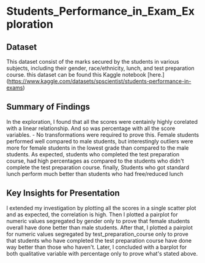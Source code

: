 # Students_Performance_in_Exam_Exploration

## Dataset

This dataset consist of the marks secured by the students in various subjects, including their gender, race/ethnicity, lunch, and test preparation course. this dataset can be found this Kaggle notebook [here.] (https://www.kaggle.com/datasets/spscientist/students-performance-in-exams)


## Summary of Findings

In the exploration, I found that all the scores were centainly highly corelated with a linear relationship. And so was percentage with all the score variables. - No transformations were required to prove this. Female students performed well compared to male students, but interestingly outliers were more for female students in the lowest grade than compared to the male students. As expected, students who completed the test preparation course, had high percentages as compared to the students who didn't complete the test preparation course. finally, Students who got standard lunch perform much better than students who had free/reduced lunch

## Key Insights for Presentation

I extended my investigation by plotting all the scores in a single scatter plot and as expected, the correlation is high. Then I plotted a pairplot for numeric values segregated by gender only to prove that female students overall have done better than male students.
After that, I plotted a pairplot for numeric values segregated by test_preparation_course only to prove that students who have completed the test preparation course have done way better than those who haven't. Later, I concluded with a barplot for both qualitative variable with percentage only to prove what's stated above.